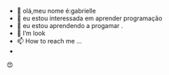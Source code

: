 - 👋 olá,meu nome é:gabrielle
- 👀 eu estou interessada em aprender programação
- 🌱 eu estou aprendendo a progamar .
- 💞️ I’m look 
- 📫 How to reach me ...
- 
:heart_eyes:

<!---
GabrielleFerreira18/GabrielleFerreira18 is a ✨ special ✨ repository because its `README.md` (this file) appears on your GitHub profile.
You can click the Preview link to take a look at your changes.
--->
